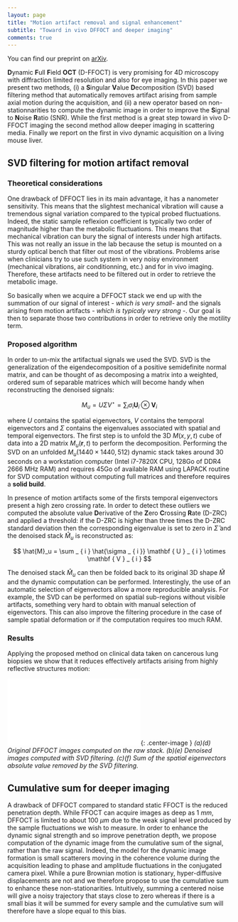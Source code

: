 ```yaml
---
layout: page
title: "Motion artifact removal and signal enhancement"
subtitle: "Toward in vivo DFFOCT and deeper imaging"
comments: true
---
```


You can find our preprint on [arXiv](https://arxiv.org/abs/1904.00810).

**D**ynamic **F**ull **F**ield **OCT** (D-FFOCT) is very promising for 4D microscopy with diffraction limited resolution and also for eye imaging. In this paper we present two methods, (i) a **S**ingular **V**alue **D**ecomposition (SVD) based filtering method that automatically removes artifact arising from sample axial motion during the acquisition, and (ii) a new operator based on non-stationnarities to compute the dynamic image in order to improve the **S**ignal to **N**oise **R**atio (SNR). While the first method is a great step toward in vivo D-FFOCT imaging the second method allow deeper imaging in scattering media. Finally we report on the first in vivo dynamic acquisition on a living mouse liver.

## SVD filtering for motion artifact removal

### Theoretical considerations

One drawback of DFFOCT lies in its main advantage, it has a nanometer sensitivity. This means that the slightest mechanical vibration will cause a tremendous signal variation compared to the typical probed fluctuations. Indeed, the static sample reflexion coefficient is typically two order of magnitude higher than the metabolic fluctuations. This means that mechanical vibration can bury the signal of interests under high artifacts. This was not really an issue in the lab because the setup is mounted on a sturdy optical bench that filter out most of the vibrations. Problems arise when clinicians try to use such system in very noisy environment (mechanical vibrations, air conditionning, etc.) and for in vivo imaging. Therefore, these artifacts need to be filtered out in order to retrieve the metabolic image. 

So basically when we acquire a DFFOCT stack we end up with the summation of our signal of interest *- which is very small-* and the signals arising from motion artifacts *- which is typicaly very strong -*. Our goal is then to separate those two contributions in order to retrieve only the motility term.

### Proposed algorithm

In order to un-mix the artifactual signals we used the SVD. SVD is the generalization of the eigendecomposition of a positive semidefinite normal matrix, and can be thought of as decomposing a matrix into a weighted, ordered sum of separable matrices which will become handy when reconstructing the denoised signals:

$$ M_u = U\Sigma V^\star = \sum _ { i } \sigma _ { i } \mathbf { U } _ { i } \otimes \mathbf { V } _ { i } $$

where $U$ contains the spatial eigenvectors, $V$ contains the temporal eigenvectors and $\Sigma$ contains the eigenvalues associated with spatial and temporal eigenvectors. The first step is to unfold the 3D $M(x,y,t)$ cube of data into a 2D matrix $M_u(\boldsymbol{r},t)$ to perform the decomposition. Performing the SVD on an unfolded $M_u(1440\times 1440,512)$ dynamic stack takes around 30 seconds on a workstation computer (Intel i7-7820X CPU, 128Go of DDR4 2666 MHz RAM) and requires 45Go of available RAM using LAPACK routine for SVD computation without computing full matrices and therefore requires a **solid build**.

In presence of motion artifacts some of the firsts temporal eigenvectors present a high zero crossing rate. In order to detect these outliers we computed the absolute value **D**erivative of the **Z**ero **C**rossing **R**ate (D-ZRC) and applied a threshold: if the D-ZRC is higher than three times the D-ZRC standard deviation then the corresponding eigenvalue is set to zero in $\hat{\Sigma}$ and the denoised stack $\hat{M}_u$ is reconstructed as:

$$ \hat{M}_u = \sum _ { i } \hat{\sigma _ { i }} \mathbf { U } _ { i } \otimes \mathbf { V } _ { i }  $$


The denoised stack $\hat{M}_u$ can then be folded back to its original 3D shape $\hat{M}$ and the dynamic computation can be performed. Interestingly, the use of an automatic selection of eigenvectors allow a more reproducible analysis. For example, the SVD can be performed on spatial sub-regions without visible artifacts, something very hard to obtain with manual selection of eigenvectors. This can also improve the filtering procedure in the case of sample spatial deformation or if the computation requires too much RAM. 

### Results

Applying the proposed method on clinical data taken on cancerous lung biopsies we show that it reduces effectively artifacts arising from highly reflective structures motion:

![SVD results 1](../img/svd_results.pdf){: .center-image }
*(a)(d) Original DFFOCT images computed on the raw stack. (b)(e) Denoised images computed with SVD filtering. (c)(f) Sum of the spatial eigenvectors absolute value removed by the SVD filtering.*

## Cumulative sum for deeper imaging

A drawback of DFFOCT compared to standard static FFOCT is the reduced penetration depth. While FFOCT can acquire images as deep as $1~mm$, DFFOCT is limited to about $100~\mu m$ due to the weak signal level produced by the sample fluctuations we wish to measure. In order to enhance the dynamic signal strength and so improve penetration depth, we propose computation of the dynamic image from the cumulative sum of the signal, rather than the raw signal. Indeed, the model for the dynamic image formation is small scatterers moving in the coherence volume during the acquisition leading to phase and amplitude fluctuations in the conjugated camera pixel. While a pure Brownian motion is stationary, hyper-diffusive displacements are not and we therefore propose to use the cumulative sum to enhance these non-stationarities. Intuitively, summing a centered noise will give a noisy trajectory that stays close to zero whereas if there is a small bias it will be summed for every sample and the cumulative sum will therefore have a slope equal to this bias.
